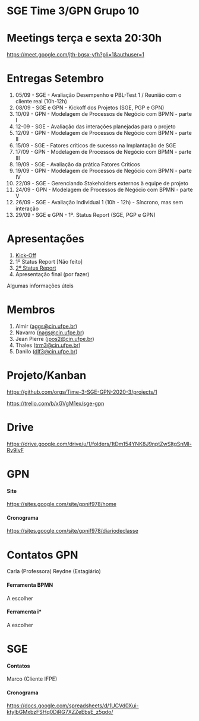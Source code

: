 # SGE Time 3/GPN Grupo 10

# Meetings terça e sexta 20:30h
https://meet.google.com/jth-bgsx-yfh?pli=1&authuser=1

# Entregas Setembro
1. 05/09 - SGE - Avaliação Desempenho e PBL-Test 1 / Reunião com o cliente real (10h-12h)
2. 08/09 - SGE e GPN - Kickoff dos Projetos (SGE, PGP e GPN)
3. 10/09 - GPN - Modelagem de Processos de Negócio com BPMN - parte I
4. 12-09 - SGE - Avaliação das interações planejadas para o projeto
5. 12/09 - GPN - Modelagem de Processos de Negócio com BPMN - parte II
6. 15/09 - SGE - Fatores críticos de sucesso na Implantação de SGE
7. 17/09 - GPN - Modelagem de Processos de Negócio com BPMN - parte III
8. 19/09 - SGE - Avaliação da prática Fatores Críticos
9. 19/09 - GPN - Modelagem de Processos de Negócio com BPMN - parte IV
10. 22/09 - SGE - Gerenciando Stakeholders externos à equipe de projeto
11. 24/09 - GPN - Modelagem de Processos de Negócio com BPMN - parte V
12. 26/09 - SGE - Avaliação Individual 1 (10h - 12h) - Síncrono, mas sem interação
13. 29/09 - SGE e GPN - 1º. Status Report (SGE, PGP e GPN)

# Apresentações
1. [Kick-Off](https://github.com/Time-3-SGE-GPN-2020-3/SGE-GPN/blob/master/Kick%20Off%20-%20Time%203.pdf)
2. 1º Status Report [Não feito]
3. [2º Status Report](https://github.com/Time-3-SGE-GPN-2020-3/SGE-GPN/blob/master/2%C2%BA%20Status%20Report%20-%20Time%203.pdf)
4. Apresentação final (por fazer)


Algumas informações úteis

# Membros
1. Almir (aggs@cin.ufpe.br)
2. Navarro (nags@cin.ufpe.br)
3. Jean Pierre (jpos2@cin.ufpe.br)
4. Thales (trm3@cin.ufpe.br)
5. Danilo (dlf3@cin.ufpe.br)

# Projeto/Kanban
https://github.com/orgs/Time-3-SGE-GPN-2020-3/projects/1

https://trello.com/b/xGVgM1ex/sge-gpn

# Drive
https://drive.google.com/drive/u/1/folders/1tDm154YNK8J9nptZwSltgSnMl-Rv9IvF

# GPN 
#### Site
https://sites.google.com/site/gpnif978/home
#### Cronograma
https://sites.google.com/site/gpnif978/diariodeclasse
# Contatos GPN
Carla (Professora)
Reydne (Estagiário) 
#### Ferramenta BPMN
A escolher
#### Ferramenta i*
A escolher

# SGE
#### Contatos

Marco (Cliente IFPE) 

#### Cronograma
https://docs.google.com/spreadsheets/d/1UCVd0Xui-ktylbGMxbzFSHq0DiRG7XZZeEbsE_z5gdo/
